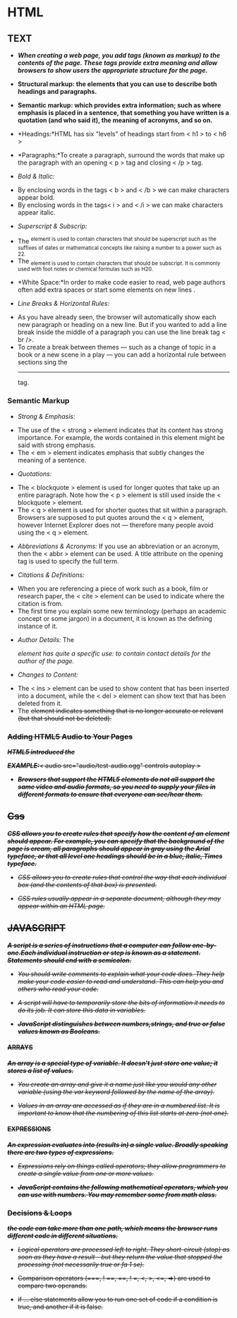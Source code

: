 # HTML

## TEXT

* ***When creating a web page, you add tags (known as markup) to the contents of the page. These tags provide extra meaning and allow browsers to show users the appropriate structure for the page.***

- **Structural markup: the elements that you can use to describe both headings and paragraphs.**

- **Semantic markup: which provides extra information; such as where emphasis is placed in a sentence, that something you have written is a quotation (and who said it), the meaning of acronyms, and so on.**

* *Headings:*HTML has six "levels" of headings start from < h1 > to < h6 >

* *Paragraphs:*To create a paragraph, surround the words that make up the paragraph with an opening < p > tag and closing < /p > tag.

* *Bold & Italic:*
- By enclosing words in the tags < b > and < /b > we can make characters appear bold.
- By enclosing words in the tags< i > and < /i > we can make characters appear italic.

* *Superscript & Subscrip:*
- The <sup> element is used to contain characters that should be superscript such as the suffixes of dates or mathematical concepts like raising a number to a power such as 22.
- The <sub> element is used to contain characters that should be subscript. It is commonly used with foot notes or chemical formulas such as H20.

* *White Space:*In order to make code easier to read, web page authors often add extra spaces or start some elements on new lines .

* *Line Breaks & Horizontal Rules:*
- As you have already seen, the browser will automatically show each new paragraph or heading on a new line. But if you wanted to add a line break inside the middle of a paragraph you can use the line break tag < br />.
- To create a break between themes — such as a change of topic in a book or a new scene in a play — you can add a horizontal rule between sections sing the <hr /> tag.

### Semantic Markup

* *Strong & Emphasis:*
- The use of the < strong > element indicates that its content has strong importance. For example, the words contained in this element might be said with strong emphasis.
- The < em > element indicates emphasis that subtly changes the meaning of a sentence. 

* *Quotations:*
- The < blockquote > element is used for longer quotes that take up an entire paragraph. Note how the < p > element is still used inside the < blockquote > element. 
- The < q > element is used for shorter quotes that sit within a paragraph. Browsers are supposed to put quotes around the < q > element, however Internet Explorer does not — therefore many people avoid using the < q > element.

* *Abbreviations & Acronyms:*
If you use an abbreviation or an acronym, then the < abbr > element can be used. A title attribute on the opening tag is used to specify the full term.

* *Citations & Definitions:*
- When you are referencing a piece of work such as a book, film or research paper, the < cite > element can be used to indicate where the citation is from.
- The first time you explain some new terminology (perhaps an academic concept or some jargon) in a document, it is
known as the defining instance of it.

* *Author Details:*
The <address> element has quite a specific use: to contain contact details for the author of the page.

* *Changes to Content:*
- The < ins > element can be used to show content that has been inserted into a document, while the < del > element can show text that has been deleted from it.
- The <s> element indicates something that is no longer accurate or relevant (but that should not be deleted).


### Adding HTML5 Audio to Your Pages

***HTML5 introduced the <audio> element to include audio files in your pages. As with HTML5 video, browsers expect different formats for the audio. The <audio> element has a number of attributes which allow you to control audio playback: src This attribute specifies the path to the audio file.***

***EXAMPLE:***< audio src="audio/test-audio.ogg" controls autoplay >

* ***Browsers that support the HTML5 elements do not all support the same video and audio formats, so you need to supply your files in different formats to ensure that everyone can see/hear them.***



## Css

***CSS allows you to create rules that specify how the content of an element should appear. For example, you can specify that the background of the page is cream, all paragraphs should appear in gray using the Arial typeface, or that all level one headings should be in a blue, italic, Times typeface.***


* *CSS allows you to create rules that control the way that each individual box (and the contents of that box) is presented.*

* *CSS rules usually appear in a separate document, although they may appear within an HTML page.*


## JAVASCRIPT
***A script is a series of instructions that a computer can follow one-by-one.Each individual instruction or step is known as a statement. Statements should end with a semicolon.***

* *You should write comments to explain what your code does. They help make your code easier to read and understand. This can help you and others who read your code.*

* *A script will have to temporarily store the bits of information it needs to do its job. It can store this data in variables.*

* ***JavaScript distinguishes between numbers,strings, and true or false values known as Booleans.***


#### ARRAYS
***An array is a special type of variable. It doesn't just store one value; it stores a list of values.*** 

* *You create an array and give it a name just like you would any other variable (using the var keyword followed by the name of the array).* 

* *Values in an array are accessed as if they are in a numbered list. It is important to know that the numbering of this list starts at zero (not one).*



#### EXPRESSIONS
***An expression evaluates into (results in) a single value. Broadly speaking there are two types of expressions.***

* *Expressions rely on things called operators; they allow programmers to create a single value from one or more values.* 



- ***JavaScript contains the following mathematical operators, which you can use with numbers. You may remember some from math class.*** 




### Decisions & Loops
***the code can take more than one path, which means the browser runs different code in different situations.*** 


* *Logical operators are processed left to right. They short-circuit (stop) as soon as they have a result - but they return the value that stopped the processing (not necessarily true or fa 1 se).* 

* Comparison operators (===, ! ==, ==, ! =, <, >, <=, =>) are used to compare two operands. 


* if ... else statements allow you to run one set of code if a condition is true, and another if it is false. 